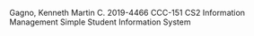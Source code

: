 Gagno, Kenneth Martin C.
2019-4466
CCC-151 CS2 Information Management
Simple Student Information System